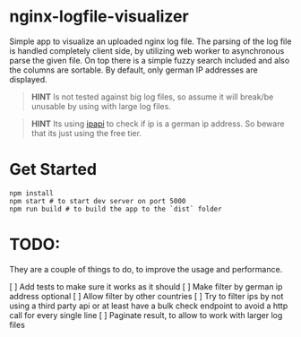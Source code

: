 # nginx-logfile-visualizer
Simple app to visualize an uploaded nginx log file. The parsing of the log file is handled completely client side, by utilizing web worker to asynchronous parse the given file. On top there is a simple fuzzy search included and also the columns are sortable. By default, only german IP addresses are displayed.

> **HINT**
> Is not tested against big log files, so assume it will break/be unusable by using with large log files.

> **HINT**
> Its using [ipapi](https://ipapi.co/) to check if ip is a german ip address. So beware that its just using the free tier.

# Get Started
```
npm install
npm start # to start dev server on port 5000
npm run build # to build the app to the `dist` folder
```

# TODO:
They are a couple of things to do, to improve the usage and performance.

[ ] Add tests to make sure it works as it should
[ ] Make filter by german ip address optional
[ ] Allow filter by other countries
[ ] Try to filter ips by not using a third party api or at least have a bulk check endpoint to avoid a http call for every single line
[ ] Paginate result, to allow to work with larger log files
